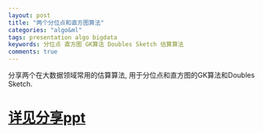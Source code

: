 ```yaml
---
layout: post
title: "两个分位点和直方图算法"
categories: "algo&ml"
tags: presentation algo bigdata
keywords: 分位点 直方图 GK算法 Doubles Sketch 估算算法
comments: true
---
```


分享两个在大数据领域常用的估算算法, 用于分位点和直方图的GK算法和Doubles Sketch.


# [详见分享ppt](/resources/presentation/quantiles.pdf)